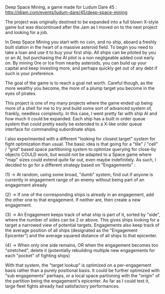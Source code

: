 Deep Space Mining, a game made for Ludum Dare 45 : http://ldjam.com/events/ludum-dare/45/deep-space-mining

The project was originally destined to be expanded into a full blown X-style game but was discontinued after the Jam as I moved on to the next project and looking for a job.

In Deep Space Mining you start with no coin, and no ship, aboard a freshly built station in the heart of a massive asteroid field. To begin you need to take a loan and use it
to buy your first ship. All ships can be piloted by you or an AI, but purchasing the AI pilot is a non negligeable added cost early on. By mining Ore or Ice from nearby asteroids,
you can build up your capital and keep investing more, and perhaps quickly get out of any debt if such is your preference.

The goal of the game is to reach a goal net worth. Careful though, as the more wealthy you become, the more of a plump target you become in the eyes of pirates.

This project is one of my many projects where the game ended up being more of a shell for me to try and build some sort of advanced system of, frankly, needless complexity.
In this case, I went pretty far with ship AI and how much it could be expanded. Each ship has a built in order queue system that could pretty easily be extended to a X-like order
queue interface for commanding subordinate ships. 

I also experimented with a different "looking for closest target" system for fight optimization than usual. The basic idea is that going for a "tile" / "cell" / "grid" based space
partitioning system to optimize querying for close-by objects COULD work, but would not be adapted to a Space game where "map" sizes could extend quite far out, even maybe
indefinitely. As such, I decided to go for a different strategy based on "Engagements" :

(1) -> At random, using some broad, "dumb" system, find out if anyone is currently in engagement range of an enemy without being part of an engagement already

(2) -> If one of the corresponding ships is already in an engagement, add the other one to that engagement. If neither are, then create a new engagement.

(3) -> An Engagement keeps track of what ship is part of it, sorted by "side", where the number of sides can be 2 or above. This gives ships looking for a target a narrowed
view of potential targets. Engagements also keep track of the average position of all ships (designated as the "Engagement Epicenter") and the average squared distance of all ships 
to that epicenter.

(4) -> When only one side remains, OR when the engagement becomes too "stretched", delete it (potentially rebuilding multiple new engagements for each "pocket" of fighting ships)

With that system, the "target lookup" is optimized on a per-engagement basis rather than a purely positional basis. It could be further optimized with "sub engagements" perhaps,
or a local space partioning with the "origin" of the partition being the engagement's epicenter. As far as I could test it, large fleet fights already had satisfactory performances.

